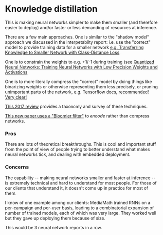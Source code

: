 # Knowledge distillation

This is making neural networks simpler to make them smaller (and therefore
easier to deploy) and/or faster or less demanding of resources at inference.

There are a few main approaches. One is similar to the "shadow model" approach
we discussed in the interpetabilty report: i.e. use the "correct" model to
provide training data for a smaller network [e.g. Transferring Knowledge to
Smaller Network with Class-Distance
Loss](https://openreview.net/forum?id=ByXrfaGFe&noteId=ByXrfaGFe).

One is to constrain the weights to e.g. +1/-1 during training (see [Quantized
Neural Networks: Training Neural Networks with Low Precision Weights and
Activations ](https://arxiv.org/abs/1609.07061)

One is to more literally compress the "correct" model by doing things like
binarizing weights or otherwise representing them less precisely, or pruning
unimportant parts of the network, e.g. [Tensorflow docs, recommended! Very
clear!](https://www.tensorflow.org/performance/quantization)

[This 2017 review](https://arxiv.org/abs/1710.09282) provides a taxonomy and
survey of these techniques.

[This new paper uses a "Bloomier filter"](https://arxiv.org/abs/1711.04686) to
_encode_ rather than compress networks.

### Pros

There are lots of theoretical breakthroughs. This is cool and important stuff
from the point of view of people trying to better understand what makes neural
networks tick, and dealing with embedded deployment.

### Concerns

The capability -- making neural networks smaller and faster at inference -- is
extremely technical and hard to understand for most people. For those of our
clients that understand it, it doesn't come up in practice for most of them.

I know of one example among our clients: MediaMath trained RNNs on a
per-campaign and per-user basis, leading to a combinatorial expansion of number
of trained models, each of which was very large. They worked well but they gave
up deploying them because of size.

This would be 3 neural network reports in a row.
